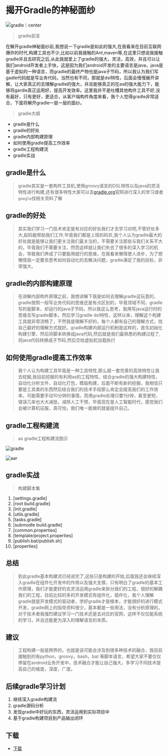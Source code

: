 # 揭开Gradle的神秘面纱
![gradle｜center](https://jackwaylong.github.io/silentor/img/xmind/gradle.jpg)

> gradle前言
 
在解开gradle神秘面纱前,我想说一下gradle是如此的强大,在我看来在目前互联网爆炸的时代,构建工具也不少,比如以前我接触的Ant,maven等,在这里只想说我接触gradle并且去研究之后,从此我就爱上了gradle的强大，灵活，高效，并且可以让我们android开发者上手快，这是因为我们android开发的主要语言是java，java是基于虚拟的一种语言，而gradle的最终产物也是java子节码，所以我认为我们写gadle代码就是写业务代码，当然也有不同，那就是dsl特性，后面会慢慢展开讲解，让大家真正的去理解gradle的强大，并且能够真正的在as的强大能力下，能够将gardle真正运用好，提高开发效率。这里我并不是吐槽其他构件工具不好,没有最好，只有更好，更适合，从客户端构件角度来看，我个人觉得gradle非常适合，下面将解开gradle一层一层的面纱。

> gradle大纲

- gradle是什么
- gradle的好处
- gradle内部构建原理
- 如何使用gradle提高工作效率
- gradle工程构建流
- gradle实战

## gradle是什么
> gradle其实是一套构件工具机,使用groovy语言的DSL特性以及java的灵活特性进行构建,还有很多特性大家可以去[gradle.org](https://gradle.org/)官网进行深入的学习或者`google`找相关资料了解

## gradle的好处
> 其实我们学习一门技术肯定是有对应的好处我们才去学习对吧,不管好处多大,起码能帮助我们工作,毕竟我们都是上班的码农,我个人认为gradle最大的好处就是能够让我们更关注我们最关注的，不需要关注那些与我们关系不大的，毕竟我们不需要关注，然而这样就让我们失去了很多的深入学习的机会，导致我们养成了只要能用就行的思维，在我看来懒惰使人进步，为了想懒惰我一定要去思考如何自动化的去解决问题，gradle满足了我的目标，非常强大。

## gradle的内部构建原理
> 在讲解内部构件原理之前，我想讲解下我是如何去理解gradle这玩意的，gradle按照一般写业务代码的思维还是有点区别的，毕竟领域不同，gradle写的是脚本，却运行的java子节码，所以我这么思考，我用写java运行时的思维去写gradle脚本，然后学习gradle dsl特性，这样以来，理解这个构建工具就非常流畅了，不然我是理解不好的，每个人都有自己的理解方式，找自己最好的理解方式就好。gradle构建内部运行机制是这样的，首先初始化构建引擎，然后将脚本转换成java代码,然后就是我们最熟悉的构建过程了,将java代码转换成子节码,然后交给虚拟机加载执行

## 如何使用gradle提高工作效率
> 我个人认为构建工具毕竟是一种工具特性,那么就一套完善的高效特性让我去挖掘,我目前挖掘的有利用as的工程特性，结合gradle的强大构建特性，自动化分析文件，自动化打包，模版构建，后面不断有新的挖掘，我相信只要是工具类的东西然后结合我们的技术手段那么肯定会提高我们的工作效率，可能需要手动10分钟的事情，而用gradle处理只要1分钟，甚至更短，错误几率也大大减低，减除人工干预，毕竟现在是人工智能时代，感觉我们会被计算机征服，真可怕，我们唯一能做的就是提升自己。

## gradle工程构建流
> as gradle工程构建流图示

![gradle](https://jackwaylong.github.io/silentor/img/xmind/gradle.png)

![aar](https://jackwaylong.github.io/silentor/img/xmind/aar.png)

## gradle实战
> 构建脚本集

1. [settings.gradle]
2. [root build.gradle]
3. [init.gradle]
4. [utils.gradle]
5. [tasks.gradle]
6. [submodle build.gradle]
7. [common.properties]
8. [template/project.properties]
9. [publish.bat/publish.sh]
10. [properties]

## 总结
> 到此gradle基本构建流已经说完了,这些只是构建的开始,后面我还会继续深入gradle在组件化开发中的作用以及强大支撑，只有明白了gradle的基本工作原理，我们才能更好的去灵活运用gradle来拆分我们的工程，很好的解耦我们的工程，目前比较的多的开发模式有组件化，插件化，我个人理解gradle就是开发模式的驱动者，学好gradle才是根本，才能很好的进行模式开发，gradle网上的指导资料很少，基本都是一些用法，没有分析原理的，对于技术者我强烈建议学习一门技术还是去对应的官网，这样不仅仅能系统的学习，并且还能更为深入的理解语言的本质。

## 建议
> 工程构建一般是跨界的，也就是说可能会涉及到很多种技术的融合，我目前接触到的有python，groovy，bash，bat 等脚本语言，希望大家不要仅仅停留在android业务开发中，技术融合才能让自己强大，多学习不同技术提高自己的维度，深度，广度。


## 后续gradle学习计划
1. 继续深入gradle构建流
2. gradle源码分析
3. 发现gradle中好玩的东西，灵活运用到实际项目中
4. 基于gradle构建项目到产品输出闭环


## 下载
- [下载](https://github.com/jackwaylong/Gradle/archive/master.zip)




















